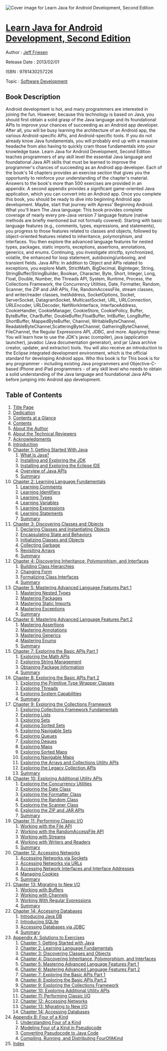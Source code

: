 ![Cover image for Learn Java for Android Development, Second Edition](https://imgdetail.ebookreading.net/cover/cover/software_development/EB9781430257226.jpg)

[Learn Java for Android Development, Second Edition](https://ebookreading.net/view/book/Learn+Java+for+Android+Development%2C+Second+Edition-EB9781430257226_1.html "Learn Java for Android Development, Second Edition")
====================================================================================================================

Author : [Jeff Friesen](https://ebookreading.net/search/author/Jeff+Friesen)

Release Date : 2013/02/01

ISBN : 9781430257226

Topic : [Software Development](https://ebookreading.net/search/category/software-development)

Book Description
-----------------

Android development is hot, and many programmers are interested in joining the fun. However, because this technology is based on Java, you should first obtain a solid grasp of the Java language and its foundational APIs to improve your chances of succeeding as an Android app developer. After all, you will be busy learning the architecture of an Android app, the various Android-specific APIs, and Android-specific tools. If you do not already know Java fundamentals, you will probably end up with a massive headache from also having to quickly cram those fundamentals into your knowledge base.
Learn Java for Android Development, Second Edition teaches programmers of any skill level the essential Java language and foundational Java API skills that must be learned to improve the programmer's chances of succeeding as an Android app developer. Each of the book's 14 chapters provides an exercise section that gives you the opportunity to reinforce your understanding of the chapter's material. Answers to the book's more than 500 exercises are provided in an appendix. A second appendix provides a significant game-oriented Java application, which you can convert into an Android app. 
Once you complete this book, you should be ready to dive into beginning Android app development.  Maybe, start that journey with Apress' Beginning Android.
What you'll learn
The Java language: This book provides complete coverage of nearly every pre-Java version 7 language feature (native methods are briefly mentioned but not formally covered). Starting with basic language features (e.g., comments, types, expressions, and statements), you progress to those features related to classes and objects, followed by object-oriented features related to inheritance, polymorphism, and interfaces. You then explore the advanced language features for nested types, packages, static imports, exceptions, assertions, annotations, generics, and enums. Continuing, you investigate strictfp, synchronized, volatile, the enhanced for loop statement, autoboxing/unboxing, and transient fields.
Java APIs: In addition to Object and APIs related to exceptions, you explore Math, StrictMath, BigDecimal, BigInteger, String, StringBuffer/StringBuilder, Boolean, Character, Byte, Short, Integer, Long, Float, Double, Number, the Threads API, System, Runtime, Process, the Collections Framework, the Concurrency Utilities, Date, Formatter, Random, Scanner, the ZIP and JAR APIs, File, RandomAccessFile, stream classes, and writer/reader classes, InetAddress, SocketOptions, Socket, ServerSocket, DatagramSocket, MulticastSocket, URL, URLConnection, URLEncoder, URLDecoder, NetWorkInterface, InterfaceAddress, CookieHandler, CookieManager, CookieStore, CookiePolicy, Buffer, ByteBuffer, CharBuffer, DoubleBuffer,FloatBuffer, IntBuffer, LongBuffer, ShortBuffer, MappedByteBuffer, Channel, WritableByteChannel, ReadableByteChannel,ScatteringByteChannel, GatheringByteChannel, FileChannel, the Regular Expressions API, JDBC, and more.
Applying these: You will learn how to use the JDK's javac (compiler), java (application launcher), javadoc (Java documentation generator), and jar (Java archive creator, updater, and extractor) tools. You will also receive an introduction to the Eclipse integrated development environment, which is the official standard for developing Android apps.
Who this book is for
This book is for any programmer - including existing Java programmers and Objective-C-based iPhone and iPad programmers - of any skill level who needs to obtain a solid understanding of the Java language and foundational Java APIs before jumping into Android app development.
              
Table of Contents
-----------------

1. [Title Page](https://ebookreading.net/view/book/Learn+Java+for+Android+Development%2C+Second+Edition-EB9781430257226_2.html)
1. [Dedication](https://ebookreading.net/view/book/Learn+Java+for+Android+Development%2C+Second+Edition-EB9781430257226_4.html)
1. [Contents at a Glance](https://ebookreading.net/view/book/Learn+Java+for+Android+Development%2C+Second+Edition-EB9781430257226_5.html)
1. [Contents](https://ebookreading.net/view/book/Learn+Java+for+Android+Development%2C+Second+Edition-EB9781430257226_6.html)
1. [About the Author](https://ebookreading.net/view/book/Learn+Java+for+Android+Development%2C+Second+Edition-EB9781430257226_7.html)
1. [About the Technical Reviewers](https://ebookreading.net/view/book/Learn+Java+for+Android+Development%2C+Second+Edition-EB9781430257226_8.html)
1. [Acknowledgments](https://ebookreading.net/view/book/Learn+Java+for+Android+Development%2C+Second+Edition-EB9781430257226_9.html)
1. [Introduction](https://ebookreading.net/view/book/Learn+Java+for+Android+Development%2C+Second+Edition-EB9781430257226_10.html)
1. [Chapter 1: Getting Started With Java](https://ebookreading.net/view/book/Learn+Java+for+Android+Development%2C+Second+Edition-EB9781430257226_11.html)
    1. [What Is Java?](https://ebookreading.net/view/book/Learn+Java+for+Android+Development%2C+Second+Edition-EB9781430257226_11.html#Sec1)
    1. [Installing and Exploring the JDK](https://ebookreading.net/view/book/Learn+Java+for+Android+Development%2C+Second+Edition-EB9781430257226_11.html#Sec5)
    1. [Installing and Exploring the Eclipse IDE](https://ebookreading.net/view/book/Learn+Java+for+Android+Development%2C+Second+Edition-EB9781430257226_11.html#Sec6)
    1. [Overview of Java APIs](https://ebookreading.net/view/book/Learn+Java+for+Android+Development%2C+Second+Edition-EB9781430257226_11.html#Sec7)
    1. [Summary](https://ebookreading.net/view/book/Learn+Java+for+Android+Development%2C+Second+Edition-EB9781430257226_11.html#Sec15)
1. [Chapter 2: Learning Language Fundamentals](https://ebookreading.net/view/book/Learn+Java+for+Android+Development%2C+Second+Edition-EB9781430257226_12.html)
    1. [Learning Comments](https://ebookreading.net/view/book/Learn+Java+for+Android+Development%2C+Second+Edition-EB9781430257226_12.html#Sec1)
    1. [Learning Identifiers](https://ebookreading.net/view/book/Learn+Java+for+Android+Development%2C+Second+Edition-EB9781430257226_12.html#Sec5)
    1. [Learning Types](https://ebookreading.net/view/book/Learn+Java+for+Android+Development%2C+Second+Edition-EB9781430257226_12.html#Sec6)
    1. [Learning Variables](https://ebookreading.net/view/book/Learn+Java+for+Android+Development%2C+Second+Edition-EB9781430257226_12.html#Sec10)
    1. [Learning Expressions](https://ebookreading.net/view/book/Learn+Java+for+Android+Development%2C+Second+Edition-EB9781430257226_12.html#Sec11)
    1. [Learning Statements](https://ebookreading.net/view/book/Learn+Java+for+Android+Development%2C+Second+Edition-EB9781430257226_12.html#Sec30)
    1. [Summary](https://ebookreading.net/view/book/Learn+Java+for+Android+Development%2C+Second+Edition-EB9781430257226_12.html#Sec43)
1. [Chapter 3: Discovering Classes and Objects](https://ebookreading.net/view/book/Learn+Java+for+Android+Development%2C+Second+Edition-EB9781430257226_13.html)
    1. [Declaring Classes and Instantiating Objects](https://ebookreading.net/view/book/Learn+Java+for+Android+Development%2C+Second+Edition-EB9781430257226_13.html#Sec1)
    1. [Encapsulating State and Behaviors](https://ebookreading.net/view/book/Learn+Java+for+Android+Development%2C+Second+Edition-EB9781430257226_13.html#Sec5)
    1. [Initializing Classes and Objects](https://ebookreading.net/view/book/Learn+Java+for+Android+Development%2C+Second+Edition-EB9781430257226_13.html#Sec21)
    1. [Collecting Garbage](https://ebookreading.net/view/book/Learn+Java+for+Android+Development%2C+Second+Edition-EB9781430257226_13.html#Sec25)
    1. [Revisiting Arrays](https://ebookreading.net/view/book/Learn+Java+for+Android+Development%2C+Second+Edition-EB9781430257226_13.html#Sec26)
    1. [Summary](https://ebookreading.net/view/book/Learn+Java+for+Android+Development%2C+Second+Edition-EB9781430257226_13.html#Sec27)
1. [Chapter 4: Discovering Inheritance, Polymorphism, and Interfaces](https://ebookreading.net/view/book/Learn+Java+for+Android+Development%2C+Second+Edition-EB9781430257226_14.html)
    1. [Building Class Hierarchies](https://ebookreading.net/view/book/Learn+Java+for+Android+Development%2C+Second+Edition-EB9781430257226_14.html#Sec1)
    1. [Changing Form](https://ebookreading.net/view/book/Learn+Java+for+Android+Development%2C+Second+Edition-EB9781430257226_14.html#Sec11)
    1. [Formalizing Class Interfaces](https://ebookreading.net/view/book/Learn+Java+for+Android+Development%2C+Second+Edition-EB9781430257226_14.html#Sec16)
    1. [Summary](https://ebookreading.net/view/book/Learn+Java+for+Android+Development%2C+Second+Edition-EB9781430257226_14.html#Sec21)
1. [Chapter 5: Mastering Advanced Language Features Part 1](https://ebookreading.net/view/book/Learn+Java+for+Android+Development%2C+Second+Edition-EB9781430257226_15.html)
    1. [Mastering Nested Types](https://ebookreading.net/view/book/Learn+Java+for+Android+Development%2C+Second+Edition-EB9781430257226_15.html#Sec1)
    1. [Mastering Packages](https://ebookreading.net/view/book/Learn+Java+for+Android+Development%2C+Second+Edition-EB9781430257226_15.html#Sec7)
    1. [Mastering Static Imports](https://ebookreading.net/view/book/Learn+Java+for+Android+Development%2C+Second+Edition-EB9781430257226_15.html#Sec17)
    1. [Mastering Exceptions](https://ebookreading.net/view/book/Learn+Java+for+Android+Development%2C+Second+Edition-EB9781430257226_15.html#Sec18)
    1. [Summary](https://ebookreading.net/view/book/Learn+Java+for+Android+Development%2C+Second+Edition-EB9781430257226_15.html#Sec30)
1. [Chapter 6: Mastering Advanced Language Features Part 2](https://ebookreading.net/view/book/Learn+Java+for+Android+Development%2C+Second+Edition-EB9781430257226_16.html)
    1. [Mastering Assertions](https://ebookreading.net/view/book/Learn+Java+for+Android+Development%2C+Second+Edition-EB9781430257226_16.html#Sec1)
    1. [Mastering Annotations](https://ebookreading.net/view/book/Learn+Java+for+Android+Development%2C+Second+Edition-EB9781430257226_16.html#Sec12)
    1. [Mastering Generics](https://ebookreading.net/view/book/Learn+Java+for+Android+Development%2C+Second+Edition-EB9781430257226_16.html#Sec17)
    1. [Mastering Enums](https://ebookreading.net/view/book/Learn+Java+for+Android+Development%2C+Second+Edition-EB9781430257226_16.html#Sec26)
    1. [Summary](https://ebookreading.net/view/book/Learn+Java+for+Android+Development%2C+Second+Edition-EB9781430257226_16.html#Sec32)
1. [Chapter 7: Exploring the Basic APIs Part 1](https://ebookreading.net/view/book/Learn+Java+for+Android+Development%2C+Second+Edition-EB9781430257226_17.html)
    1. [Exploring the Math APIs](https://ebookreading.net/view/book/Learn+Java+for+Android+Development%2C+Second+Edition-EB9781430257226_17.html#Sec1)
    1. [Exploring String Management](https://ebookreading.net/view/book/Learn+Java+for+Android+Development%2C+Second+Edition-EB9781430257226_17.html#Sec5)
    1. [Obtaining Package Information](https://ebookreading.net/view/book/Learn+Java+for+Android+Development%2C+Second+Edition-EB9781430257226_17.html#Sec8)
    1. [Summary](https://ebookreading.net/view/book/Learn+Java+for+Android+Development%2C+Second+Edition-EB9781430257226_17.html#Sec9)
1. [Chapter 8: Exploring the Basic APIs Part 2](https://ebookreading.net/view/book/Learn+Java+for+Android+Development%2C+Second+Edition-EB9781430257226_18.html)
    1. [Exploring the Primitive Type Wrapper Classes](https://ebookreading.net/view/book/Learn+Java+for+Android+Development%2C+Second+Edition-EB9781430257226_18.html#Sec1)
    1. [Exploring Threads](https://ebookreading.net/view/book/Learn+Java+for+Android+Development%2C+Second+Edition-EB9781430257226_18.html#Sec7)
    1. [Exploring System Capabilities](https://ebookreading.net/view/book/Learn+Java+for+Android+Development%2C+Second+Edition-EB9781430257226_18.html#Sec10)
    1. [Summary](https://ebookreading.net/view/book/Learn+Java+for+Android+Development%2C+Second+Edition-EB9781430257226_18.html#Sec13)
1. [Chapter 9: Exploring the Collections Framework](https://ebookreading.net/view/book/Learn+Java+for+Android+Development%2C+Second+Edition-EB9781430257226_19.html)
    1. [Exploring Collections Framework Fundamentals](https://ebookreading.net/view/book/Learn+Java+for+Android+Development%2C+Second+Edition-EB9781430257226_19.html#Sec1)
    1. [Exploring Lists](https://ebookreading.net/view/book/Learn+Java+for+Android+Development%2C+Second+Edition-EB9781430257226_19.html#Sec6)
    1. [Exploring Sets](https://ebookreading.net/view/book/Learn+Java+for+Android+Development%2C+Second+Edition-EB9781430257226_19.html#Sec9)
    1. [Exploring Sorted Sets](https://ebookreading.net/view/book/Learn+Java+for+Android+Development%2C+Second+Edition-EB9781430257226_19.html#Sec13)
    1. [Exploring Navigable Sets](https://ebookreading.net/view/book/Learn+Java+for+Android+Development%2C+Second+Edition-EB9781430257226_19.html#Sec14)
    1. [Exploring Queues](https://ebookreading.net/view/book/Learn+Java+for+Android+Development%2C+Second+Edition-EB9781430257226_19.html#Sec15)
    1. [Exploring Deques](https://ebookreading.net/view/book/Learn+Java+for+Android+Development%2C+Second+Edition-EB9781430257226_19.html#Sec17)
    1. [Exploring Maps](https://ebookreading.net/view/book/Learn+Java+for+Android+Development%2C+Second+Edition-EB9781430257226_19.html#Sec19)
    1. [Exploring Sorted Maps](https://ebookreading.net/view/book/Learn+Java+for+Android+Development%2C+Second+Edition-EB9781430257226_19.html#Sec24)
    1. [Exploring Navigable Maps](https://ebookreading.net/view/book/Learn+Java+for+Android+Development%2C+Second+Edition-EB9781430257226_19.html#Sec25)
    1. [Exploring the Arrays and Collections Utility APIs](https://ebookreading.net/view/book/Learn+Java+for+Android+Development%2C+Second+Edition-EB9781430257226_19.html#Sec26)
    1. [Exploring the Legacy Collection APIs](https://ebookreading.net/view/book/Learn+Java+for+Android+Development%2C+Second+Edition-EB9781430257226_19.html#Sec27)
    1. [Summary](https://ebookreading.net/view/book/Learn+Java+for+Android+Development%2C+Second+Edition-EB9781430257226_19.html#Sec28)
1. [Chapter 10: Exploring Additional Utility APIs](https://ebookreading.net/view/book/Learn+Java+for+Android+Development%2C+Second+Edition-EB9781430257226_20.html)
    1. [Exploring the Concurrency Utilities](https://ebookreading.net/view/book/Learn+Java+for+Android+Development%2C+Second+Edition-EB9781430257226_20.html#Sec1)
    1. [Exploring the Date Class](https://ebookreading.net/view/book/Learn+Java+for+Android+Development%2C+Second+Edition-EB9781430257226_20.html#Sec7)
    1. [Exploring the Formatter Class](https://ebookreading.net/view/book/Learn+Java+for+Android+Development%2C+Second+Edition-EB9781430257226_20.html#Sec8)
    1. [Exploring the Random Class](https://ebookreading.net/view/book/Learn+Java+for+Android+Development%2C+Second+Edition-EB9781430257226_20.html#Sec9)
    1. [Exploring the Scanner Class](https://ebookreading.net/view/book/Learn+Java+for+Android+Development%2C+Second+Edition-EB9781430257226_20.html#Sec10)
    1. [Exploring the ZIP and JAR APIs](https://ebookreading.net/view/book/Learn+Java+for+Android+Development%2C+Second+Edition-EB9781430257226_20.html#Sec11)
    1. [Summary](https://ebookreading.net/view/book/Learn+Java+for+Android+Development%2C+Second+Edition-EB9781430257226_20.html#Sec16)
1. [Chapter 11: Performing Classic I/O](https://ebookreading.net/view/book/Learn+Java+for+Android+Development%2C+Second+Edition-EB9781430257226_21.html)
    1. [Working with the File API](https://ebookreading.net/view/book/Learn+Java+for+Android+Development%2C+Second+Edition-EB9781430257226_21.html#Sec1)
    1. [Working with the RandomAccessFile API](https://ebookreading.net/view/book/Learn+Java+for+Android+Development%2C+Second+Edition-EB9781430257226_21.html#Sec2)
    1. [Working with Streams](https://ebookreading.net/view/book/Learn+Java+for+Android+Development%2C+Second+Edition-EB9781430257226_21.html#Sec3)
    1. [Working with Writers and Readers](https://ebookreading.net/view/book/Learn+Java+for+Android+Development%2C+Second+Edition-EB9781430257226_21.html#Sec17)
    1. [Summary](https://ebookreading.net/view/book/Learn+Java+for+Android+Development%2C+Second+Edition-EB9781430257226_21.html#Sec22)
1. [Chapter 12: Accessing Networks](https://ebookreading.net/view/book/Learn+Java+for+Android+Development%2C+Second+Edition-EB9781430257226_22.html)
    1. [Accessing Networks via Sockets](https://ebookreading.net/view/book/Learn+Java+for+Android+Development%2C+Second+Edition-EB9781430257226_22.html#Sec1)
    1. [Accessing Networks via URLs](https://ebookreading.net/view/book/Learn+Java+for+Android+Development%2C+Second+Edition-EB9781430257226_22.html#Sec6)
    1. [Accessing Network Interfaces and Interface Addresses](https://ebookreading.net/view/book/Learn+Java+for+Android+Development%2C+Second+Edition-EB9781430257226_22.html#Sec9)
    1. [Managing Cookies](https://ebookreading.net/view/book/Learn+Java+for+Android+Development%2C+Second+Edition-EB9781430257226_22.html#Sec10)
    1. [Summary](https://ebookreading.net/view/book/Learn+Java+for+Android+Development%2C+Second+Edition-EB9781430257226_22.html#Sec11)
1. [Chapter 13: Migrating to New I/O](https://ebookreading.net/view/book/Learn+Java+for+Android+Development%2C+Second+Edition-EB9781430257226_23.html)
    1. [Working with Buffers](https://ebookreading.net/view/book/Learn+Java+for+Android+Development%2C+Second+Edition-EB9781430257226_23.html#Sec1)
    1. [Working with Channels](https://ebookreading.net/view/book/Learn+Java+for+Android+Development%2C+Second+Edition-EB9781430257226_23.html#Sec11)
    1. [Working With Regular Expressions](https://ebookreading.net/view/book/Learn+Java+for+Android+Development%2C+Second+Edition-EB9781430257226_23.html#Sec16)
    1. [Summary](https://ebookreading.net/view/book/Learn+Java+for+Android+Development%2C+Second+Edition-EB9781430257226_23.html#Sec23)
1. [Chapter 14: Accessing Databases](https://ebookreading.net/view/book/Learn+Java+for+Android+Development%2C+Second+Edition-EB9781430257226_24.html)
    1. [Introducing Java DB](https://ebookreading.net/view/book/Learn+Java+for+Android+Development%2C+Second+Edition-EB9781430257226_24.html#Sec1)
    1. [Introducing SQLite](https://ebookreading.net/view/book/Learn+Java+for+Android+Development%2C+Second+Edition-EB9781430257226_24.html#Sec5)
    1. [Accessing Databases via JDBC](https://ebookreading.net/view/book/Learn+Java+for+Android+Development%2C+Second+Edition-EB9781430257226_24.html#Sec6)
    1. [Summary](https://ebookreading.net/view/book/Learn+Java+for+Android+Development%2C+Second+Edition-EB9781430257226_24.html#Sec14)
1. [Appendix A: Solutions to Exercises](https://ebookreading.net/view/book/Learn+Java+for+Android+Development%2C+Second+Edition-EB9781430257226_25.html)
    1. [Chapter 1: Getting Started with Java](https://ebookreading.net/view/book/Learn+Java+for+Android+Development%2C+Second+Edition-EB9781430257226_25.html#Sec1)
    1. [Chapter 2: Learning Language Fundamentals](https://ebookreading.net/view/book/Learn+Java+for+Android+Development%2C+Second+Edition-EB9781430257226_25.html#Sec2)
    1. [Chapter 3: Discovering Classes and Objects](https://ebookreading.net/view/book/Learn+Java+for+Android+Development%2C+Second+Edition-EB9781430257226_25.html#Sec3)
    1. [Chapter 4: Discovering Inheritance, Polymorphism, and Interfaces](https://ebookreading.net/view/book/Learn+Java+for+Android+Development%2C+Second+Edition-EB9781430257226_25.html#Sec4)
    1. [Chapter 5: Mastering Advanced Language Features Part 1](https://ebookreading.net/view/book/Learn+Java+for+Android+Development%2C+Second+Edition-EB9781430257226_25.html#Sec5)
    1. [Chapter 6: Mastering Advanced Language Features Part 2](https://ebookreading.net/view/book/Learn+Java+for+Android+Development%2C+Second+Edition-EB9781430257226_25.html#Sec6)
    1. [Chapter 7: Exploring the Basic APIs Part 1](https://ebookreading.net/view/book/Learn+Java+for+Android+Development%2C+Second+Edition-EB9781430257226_25.html#Sec7)
    1. [Chapter 8: Exploring the Basic APIs Part 2](https://ebookreading.net/view/book/Learn+Java+for+Android+Development%2C+Second+Edition-EB9781430257226_25.html#Sec8)
    1. [Chapter 9: Exploring the Collections Framework](https://ebookreading.net/view/book/Learn+Java+for+Android+Development%2C+Second+Edition-EB9781430257226_25.html#Sec9)
    1. [Chapter 10: Exploring Additional Utility APIs](https://ebookreading.net/view/book/Learn+Java+for+Android+Development%2C+Second+Edition-EB9781430257226_25.html#Sec10)
    1. [Chapter 11: Performing Classic I/O](https://ebookreading.net/view/book/Learn+Java+for+Android+Development%2C+Second+Edition-EB9781430257226_25.html#Sec11)
    1. [Chapter 12: Accessing Networks](https://ebookreading.net/view/book/Learn+Java+for+Android+Development%2C+Second+Edition-EB9781430257226_25.html#Sec12)
    1. [Chapter 13: Migrating to New I/O](https://ebookreading.net/view/book/Learn+Java+for+Android+Development%2C+Second+Edition-EB9781430257226_25.html#Sec13)
    1. [Chapter 14: Accessing Databases](https://ebookreading.net/view/book/Learn+Java+for+Android+Development%2C+Second+Edition-EB9781430257226_25.html#Sec14)
1. [Appendix B: Four of a Kind](https://ebookreading.net/view/book/Learn+Java+for+Android+Development%2C+Second+Edition-EB9781430257226_26.html)
    1. [Understanding Four of a Kind](https://ebookreading.net/view/book/Learn+Java+for+Android+Development%2C+Second+Edition-EB9781430257226_26.html#Sec1)
    1. [Modeling Four of a Kind in Pseudocode](https://ebookreading.net/view/book/Learn+Java+for+Android+Development%2C+Second+Edition-EB9781430257226_26.html#Sec2)
    1. [Converting Pseudocode to Java Code](https://ebookreading.net/view/book/Learn+Java+for+Android+Development%2C+Second+Edition-EB9781430257226_26.html#Sec3)
    1. [Compiling, Running, and Distributing FourOfAKind](https://ebookreading.net/view/book/Learn+Java+for+Android+Development%2C+Second+Edition-EB9781430257226_26.html#Sec4)
1. [Index](https://ebookreading.net/view/book/Learn+Java+for+Android+Development%2C+Second+Edition-EB9781430257226_27.html)
